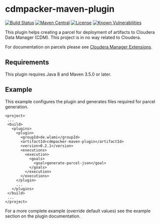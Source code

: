# cdmpacker-maven-plugin

[![Build Status](https://travis-ci.com/wlami/cdmpacker.svg?branch=master)](https://travis-ci.com/wlami/cdmpacker)
[![Maven Central](https://img.shields.io/maven-central/v/de.wlami/cdmpacker-maven-plugin.svg)](https://search.maven.org/#search%7Cga%7C1%7Cg%3A%22de.wlami%22%20cdmpacker-maven-plugin)
[![License](https://img.shields.io/github/license/wlami/cdmpacker.svg)](LICENSE)
[![Known Vulnerabilities](https://snyk.io/test/github/wlami/cdmpacker/badge.svg)](https://snyk.io/test/github/wlami/cdmpacker)

This plugin helps creating a parcel for deployment of artifacts to Cloudera Data Manager (CDM). This project is in no way related to Cloudera.

For documentation on parcels please see [Cloudera Manager Extensions](https://github.com/cloudera/cm_ext/wiki).

## Requirements
This plugin requires Java 8 and Maven 3.5.0 or later.

## Example
This example configures the plugin and generates files required for parcel generation.

    <project>
     ...
     <build>
       <plugins>
         <plugin>
           <groupId>de.wlami</groupId>
           <artifactId>cdmpacker-maven-plugin</artifactId>
           <version>0.2.1</version>
           <executions>
             <execution>
               <goals>
                 <goal>generate-parcel-json</goal>
               </goals>
             </execution>
           </executions>
         </plugin>
         ...
       </plugins>
     </build>
     ...
    </project>
    
For a more complete example (override default values) see the example section on the plugin documentation. 